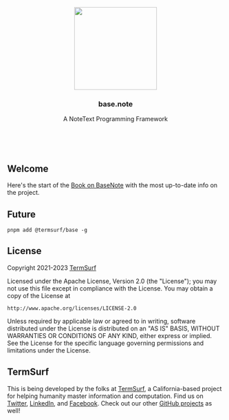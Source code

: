 <br/>
<br/>
<br/>
<br/>
<br/>
<br/>
<br/>

<p align='center'>
  <img src='https://github.com/termsurf/base.note/blob/make/view/base.svg?raw=true' height='192'>
</p>

<h3 align='center'>base.note</h3>
<p align='center'>
  A NoteText Programming Framework
</p>

<br/>
<br/>
<br/>

## Welcome

Here's the start of the
[Book on BaseNote](https://github.com/termsurf/base-book) with the most
up-to-date info on the project.

## Future

```
pnpm add @termsurf/base -g
```

## License

Copyright 2021-2023 <a href='https://term.surf'>TermSurf</a>

Licensed under the Apache License, Version 2.0 (the "License"); you may
not use this file except in compliance with the License. You may obtain
a copy of the License at

    http://www.apache.org/licenses/LICENSE-2.0

Unless required by applicable law or agreed to in writing, software
distributed under the License is distributed on an "AS IS" BASIS,
WITHOUT WARRANTIES OR CONDITIONS OF ANY KIND, either express or implied.
See the License for the specific language governing permissions and
limitations under the License.

## TermSurf

This is being developed by the folks at [TermSurf](https://term.surf), a
California-based project for helping humanity master information and
computation. Find us on [Twitter](https://twitter.com/termsurf),
[LinkedIn](https://www.linkedin.com/company/termsurf), and
[Facebook](https://www.facebook.com/termsurf). Check out our other
[GitHub projects](https://github.com/termsurf) as well!

